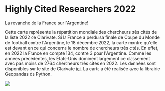 # Highly Cited Researchers 2022

<p>La revanche de la France sur l'Argentine!</p>

<p>Cette carte représente la répartition mondiale des chercheurs très cités de la liste 2022 de Clarivate. Si la France a perdu sa finale de Coupe du Monde de football contre l'Argentine, le 18 décembre 2022, la carte montre qu'elle est devant en ce qui concerne le nombre de chercheurs très cités. En effet, en 2022 la France en compte 134, contre 3 pour l'Argentine. Comme les années précédentes, les États-Unis dominent largement ce classement avec pas moins de 2764 chercheurs très cités en 2022. Les données sont disponibles sur le site de Clarivate <a href="https://clarivate.com/highly-cited-researchers/" target="_blank">ici</a>. La carte a été réalisée avec la librairie Geopandas de Python.</p>

<img src="Hici_2022_country.png" />
